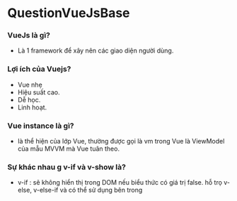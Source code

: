 # QuestionVueJsBase



### VueJs là gì?
  - Là 1 framework để xây nên các giao diện người dùng.
### Lợi ích của Vuejs?
  - Vue nhẹ
  - Hiệu suất cao.
  - Dễ học.
  - Linh hoạt.

### Vue instance là gì?
  - là thể hiện của lớp Vue, thường được gọi là vm trong Vue là ViewModel của mẫu MVVM mà Vue tuân theo.
### Sự khác nhau g v-if và v-show là?
  - v-if : sẽ không hiển thị trong DOM nếu biểu thức có giá trị false. hỗ trọ v-else, v-else-if và có thể sử dụng bên trong <template>
  - v-show: sẽ chỉ bị ẩn đi trong DOM nếu false.
### Computed và method là gì?
  - Computed: biết các giá trị được sử dụng trong hàm có thay đổi không, để chúng không cần phải chạy mọi lúc để kiểm tra. Tức là nếu trong hàm có bất gì giá trị nào thay đổi thì cả cái hàm đó sẽ chạy để tính toán lại. Và đặc biệt là khi sử dụng các hàm trong computed thì sẽ không có dấu ngoặc như cách dùng hàm của methods.
  - Methods: không thể biết các giá trị trong hàm có thay đổi hay không nên hàm sẽ không chạy lại nếu các giá trị trong hàm đó thay đổi.
### Created và mounted là gì?
  - Created: được chạy khi data, event trước khi các phần tử DOM được render ra. Thường được gọi API và gắn kết các giá trị trong data.
  - Mounted: giai đoạn này chúng ta có thể truy cập vào data, template, DOM.
### Lifecycle của một component là gì và gồm những giai đoạn nào ?
- Những giai đoạn của lifecycle bao gồm:
   + Giai đoạn khởi tạo: beforeCreate(), created()
   + Giai đoạn gắn kết vào DOM: beforeMounte(), mounted()
   + Giai đoạn cập nhật DOM khi dữ liệu thay đổi: beforeUpdate(), updated()
   + Giai đoạn hủy instance hay kết thúc vòng đời của component: beforeDestroy(), destroyed()
### Các tính năng chính của Vue là gì?
  - Virtural DOM: là 1 đại diện cây trong bộ nhớ có dung lượng nhẹ của DOM HTML gốc và được cập nhật mà ko ảnh hưởng đến DOM gốc.
  - Component: Tạo các phần tử tùy chỉnh có thể tái sử dụng trong Vuejs
  - Template: Vuejs cung cấp các template dựa trên HTML liên kết DOM với dữ liệu.
  - Routing: điều hướng giữa các trang thông qua vue-router.
- Light-weight: là 1 thư viện nhẹ so với các framework kh
